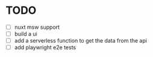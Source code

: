 # TODO

- [ ] nuxt msw support
- [ ] build a ui
- [ ] add a serverless function to get the data from the api
- [ ] add playwright e2e tests

